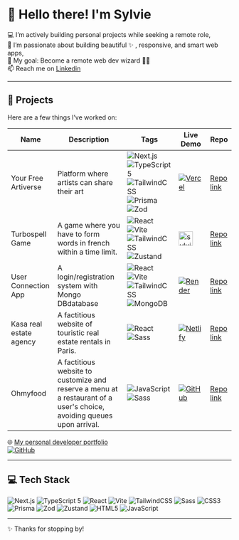 # 👋 Hello there! I'm Sylvie

💻 I’m actively building personal projects while seeking a remote role,  
💖 I’m passionate about building beautiful ✨ , responsive, and smart web apps,  
🎯 My goal: Become a remote web dev wizard 🧙‍♀️  
📫 Reach me on [Linkedin](https://www.linkedin.com/in/sylvie-castet)  

---

## 🚀 Projects

Here are a few things I’ve worked on:

| Name  | Description  | Tags | Live Demo  | Repo |
|-------|--------------|------|------------|------|
| Your Free Artiverse   | Platform where artists can share their art |  ![Next.js](https://img.shields.io/badge/-Next.js-000000?logo=next.js)  ![TypeScript 5](https://img.shields.io/badge/-TypeScript%205-3178C6?logo=typescript&logoColor=white)  ![TailwindCSS](https://img.shields.io/badge/-TailwindCSS-38B2AC?logo=tailwind-css&logoColor=white)  ![Prisma](https://img.shields.io/badge/-Prisma-2D3748?logo=prisma&logoColor=white)  ![Zod](https://img.shields.io/badge/-Zod-6D28D9?logo=data&logoColor=white)  | [![Vercel](https://img.shields.io/badge/-Live%20on%20Vercel-000?logo=vercel&logoColor=white)](https://your-free-artiverse.vercel.app)   | [Repo link](https://github.com/Sylvie-C/your-free-artiverse)                                                                         |
| Turbospell Game | A game where you have to form words in french within a time limit. | ![React](https://img.shields.io/badge/-React-61DAFB?logo=react&logoColor=black) ![Vite](https://img.shields.io/badge/-Vite-646CFF?logo=vite&logoColor=white) ![TailwindCSS](https://img.shields.io/badge/-TailwindCSS-38B2AC?logo=tailwind-css&logoColor=white) ![Zustand](https://img.shields.io/badge/-Zustand-F28534?logo=zustand&logoColor=white) | <a href="https://sylvieswebcorner.fr/games/turbospell"><img src="https://sylvieswebcorner.fr/assets/images/swc_192x192.png" alt="sylvieswebcorner" width="32" /></a> | [Repo link](https://github.com/Sylvie-C/turbospell) |                                                                                           |
| User Connection App   | A login/registration system with Mongo DBdatabase   | ![React](https://img.shields.io/badge/-React-61DAFB?logo=react&logoColor=black)  ![Vite](https://img.shields.io/badge/-Vite-646CFF?logo=vite&logoColor=white)  ![TailwindCSS](https://img.shields.io/badge/-TailwindCSS-38B2AC?logo=tailwind-css&logoColor=white)  ![MongoDB](https://img.shields.io/badge/-MongoDB-47A248?logo=mongodb&logoColor=white) | [![Render](https://img.shields.io/badge/-Live%20on%20Render-00979D?logo=render&logoColor=white)](https://user-connection-frontend.onrender.com/)  | [Repo link](https://github.com/Sylvie-C/user_connection_MERN_project )                                                                           |
| Kasa real estate agency  | A factitious website of touristic real estate rentals in Paris.  | ![React](https://img.shields.io/badge/-React-61DAFB?logo=react&logoColor=black)  ![Sass](https://img.shields.io/badge/-Sass-CC6699?logo=sass&logoColor=white)  | [![Netlify](https://img.shields.io/badge/-Netlify-00C7B7?logo=netlify&logoColor=white)](https://swc-kasa.netlify.app/)  | [Repo link](https://github.com/Sylvie-C/kasa)                                                                                                    |
| Ohmyfood | A factitious website to customize and reserve a menu at a restaurant of a user's choice, avoiding queues upon arrival. | ![JavaScript](https://img.shields.io/badge/-JavaScript-F7DF1E?logo=javascript&logoColor=black) ![Sass](https://img.shields.io/badge/-Sass-CC6699?logo=sass&logoColor=white) |  [![GitHub](https://img.shields.io/badge/-View%20on%20GitHub-181717?logo=github&logoColor=white)](https://sylvie-c.github.io/ohmyfood/)  |  [Repo link](https://github.com/Sylvie-C/ohmyfood)  |


🌐 [My personal developer portfolio](https://sylvieswebcorner.fr)  
[![GitHub](https://img.shields.io/badge/-View%20on%20GitHub-181717?logo=github&logoColor=white)](https://github.com/Sylvie-C?tab=repositories)

---

## 💻 Tech Stack

![Next.js](https://img.shields.io/badge/-Next.js-000000?logo=next.js)
![TypeScript 5](https://img.shields.io/badge/-TypeScript%205-3178C6?logo=typescript&logoColor=white)
![React](https://img.shields.io/badge/-React-61DAFB?logo=react&logoColor=black)
![Vite](https://img.shields.io/badge/-Vite-646CFF?logo=vite&logoColor=white) 
![TailwindCSS](https://img.shields.io/badge/-TailwindCSS-38B2AC?logo=tailwind-css&logoColor=white)
![Sass](https://img.shields.io/badge/-Sass-CC6699?logo=sass&logoColor=white)
![CSS3](https://img.shields.io/badge/-CSS3-1572B6?logo=css3&logoColor=white)
![Prisma](https://img.shields.io/badge/-Prisma-2D3748?logo=prisma&logoColor=white)
![Zod](https://img.shields.io/badge/-Zod-6D28D9?logo=data&logoColor=white)
![Zustand](https://img.shields.io/badge/-Zustand-F28534?logo=zustand&logoColor=white)
![HTML5](https://img.shields.io/badge/-HTML5-E34F26?logo=html5&logoColor=white)
![JavaScript](https://img.shields.io/badge/-JavaScript-F7DF1E?logo=javascript&logoColor=black)

---

✨ Thanks for stopping by!
